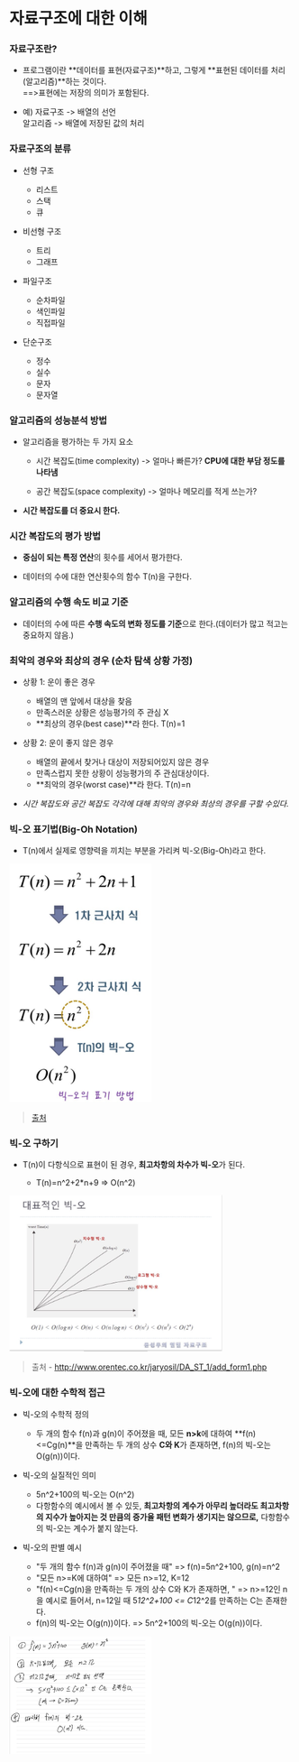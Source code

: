 # 자료구조에 대한 이해

### 자료구조란?

* 프로그램이란 **데이터를 표현(자료구조)**하고, 그렇게 **표현된 데이터를 처리(알고리즘)**하는 것이다.
</br>==>표현에는 저장의 의미가 포함된다.


* 예) 자료구조 -> 배열의 선언</br>알고리즘 -> 배열에 저장된 값의 처리


### 자료구조의 분류

* 선형 구조
    * 리스트
    * 스택
    * 큐


* 비선형 구조
    * 트리
    * 그래프


* 파일구조
    * 순차파일
    * 색인파일
    * 직접파일


* 단순구조
    * 정수
    * 실수
    * 문자
    * 문자열



### 알고리즘의 성능분석 방법

* 알고리즘을 평가하는 두 가지 요소

    * 시간 복잡도(time complexity) -> 얼마나 빠른가? **CPU에 대한 부담 정도를 나타냄**

    * 공간 복잡도(space complexity) -> 얼마나 메모리를 적게 쓰는가?

* **시간 복잡도를 더 중요시 한다.**


### 시간 복잡도의 평가 방법

* **중심이 되는 특정 연산**의 횟수를 세어서 평가한다.
 
* 데이터의 수에 대한 연산횟수의 함수 T(n)을 구한다.


### 알고리즘의 수행 속도 비교 기준

* 데이터의 수에 따른 **수행 속도의 변화 정도를 기준**으로 한다.(데이터가 많고 적고는 중요하지 않음.)


### 최악의 경우와 최상의 경우 (순차 탐색 상황 가정)

* 상황 1: 운이 좋은 경우
    * 배열의 맨 앞에서 대상을 찾음
    * 만족스러운 상황은 성능평가의 주 관심 X
    * **최상의 경우(best case)**라 한다. T(n)=1

* 상황 2: 운이 좋지 않은 경우
    * 배열의 끝에서 찾거나 대상이 저장되어있지 않은 경우
    * 만족스럽지 못한 상황이 성능평가의 주 관심대상이다.
    * **최악의 경우(worst case)**라 한다. T(n)=n


* _시간 복잡도와 공간 복잡도 각각에 대해 최악의 경우와 최상의 경우를 구할 수있다._

### 빅-오 표기법(Big-Oh Notation)

* T(n)에서 실제로 영향력을 끼치는 부분을 가리켜 빅-오(Big-Oh)라고 한다.

<img src="images/tn.jpg" width="50%" height="75%"></img>

>[출처](http://www.orentec.co.kr/jaryosil/DA_ST_1/add_form1.php)


### 빅-오 구하기

* T(n)이 다항식으로 표현이 된 경우, **최고차항의 차수가 빅-오**가 된다.

    * T(n)=n^2+2*n+9 => O(n^2)

<img src="images/on.jpg" height="75%" width="75%"></img>

>출처 - http://www.orentec.co.kr/jaryosil/DA_ST_1/add_form1.php



### 빅-오에 대한 수학적 접근

* 빅-오의 수학적 정의
    * 두 개의 함수 f(n)과 g(n)이 주어졌을 때, 모든 **n>k**에 대하여 **f(n)<=Cg(n)**을 만족하는 두 개의 상수 **C와 K**가 존재하면, f(n)의 빅-오는 O(g(n))이다.

* 빅-오의 실질적인 의미
    * 5n^2+100의 빅-오는 O(n^2)
    * 다항함수의 예시에서 볼 수 있듯, **최고차항의 계수가 아무리 높더라도 최고차항의 지수가 높아지는 것 만큼의 증가율 패턴 변화가 생기지는 않으므로,** 다항함수의 빅-오는 계수가 붙지 않는다.

* 빅-오의 판별 예시
    * "두 개의 함수 f(n)과 g(n)이 주어졌을 때" => f(n)=5n^2+100, g(n)=n^2
    * "모든 n>=K에 대하여" => 모든 n>=12, K=12
    * "f(n)<=Cg(n)을 만족하는 두 개의 상수 C와 K가 존재하면, " => n>=12인 n을 예시로 들어서, n=12일 때 5*12^2+100 <= C*12^2를 만족하는 C는 존재한다.
    * f(n)의 빅-오는 O(g(n))이다. => 5n^2+100의 빅-오는 O(g(n))이다.

<img src="images/examp.jpg" width="50%" height="50%"></img>



